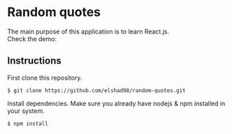 # Random quotes

The main purpose of this application is to learn React.js.  
Check the demo: 

## Instructions

First clone this repository.    
```
$ git clone https://github.com/elshad98/random-quotes.git
```  
Install dependencies. Make sure you already have nodejs & npm installed in your system.  
```
$ npm install
```  
